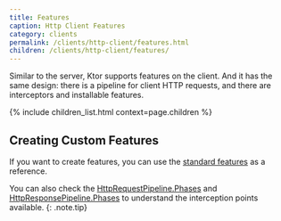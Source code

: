 ```yaml
---
title: Features
caption: Http Client Features
category: clients
permalink: /clients/http-client/features.html
children: /clients/http-client/features/
---
```


Similar to the server, Ktor supports features on the client. And it has the same design:
there is a pipeline for client HTTP requests, and there are interceptors and installable features.

{% include children_list.html context=page.children %}

## Creating Custom Features

If you want to create features, you can use the [standard features](https://github.com/ktorio/ktor/tree/master/ktor-client/ktor-client-core/common/src/io/ktor/client/features) as a reference.

You can also check the [HttpRequestPipeline.Phases](https://github.com/ktorio/ktor/blob/master/ktor-client/ktor-client-core/common/src/io/ktor/client/request/HttpRequestPipeline.kt)
and [HttpResponsePipeline.Phases](https://github.com/ktorio/ktor/blob/master/ktor-client/ktor-client-core/common/src/io/ktor/client/response/HttpResponsePipeline.kt)
to understand the interception points available.
{: .note.tip}

